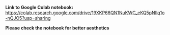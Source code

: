 **Link to Google Colab notebook:** https://colab.research.google.com/drive/19XKP66QN1NuKWC_eKQ5pNIlq1o-nQJO5?usp=sharing    

**Please check the notebook for better aesthetics**

